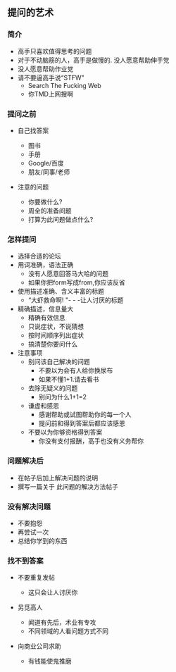 ## 提问的艺术

### 简介
- 高手只喜欢值得思考的问题
- 对于不动脑筋的人，高手是做慢的. 没人愿意帮助伸手党
- 没人愿意帮助作业党
- 请不要逼高手说“STFW" 
  - Search The Fucking Web
  - 你TMD上网搜啊

### 提问之前
- 自己找答案
  - 图书
  - 手册
  - Google/百度
  - 朋友/同事/老师

- 注意的问题
  - 你要做什么?
  - 周全的准备间题
  - 打算为此问题做点什么?


### 怎样提问

- 选择合适的论坛
- 用词准确，语法正确
  - 没有人愿意回答马大哈的问题
  - 如果你把form写成from,你应该反省
- 使用描述准确、含义丰富的标题
  - “大虾救命啊! "- - -让人讨厌的标题
- 精确描述，信息量大
  - 精确有效信息
  - 只说症状，不说猜想
  - 按时间顺序列出症状
  - 搞清楚你要问什么
- 注意事项
  - 别问该自己解决的问题
    - 不要以为会有人给你换尿布
    - 如果不懂1+1.请去看书
  - 去除无疑义的问题
    - 别问为什么1+1=2
  - 谦虚和感恩
    - 感谢帮助或试图帮助你的每一个人
    - 提问前和得到答案后都应该感恩
  - 不要以为你够资格得到答案
    - 你没有支付报酬，高手也没有义务帮你


### 问题解决后

- 在帖子后加上解决问题的说明
- 撰写一篇关于 此问题的解决方法帖子

### 没有解决问题

- 不要抱怨
- 再尝试一次
- 总结你学到的东西

### 找不到答案

- 不要重复发帖
  - 这只会让人讨厌你
- 另觅高人
  - 闻道有先后，术业有专攻
  - 不同领域的人看问题方式不同

- 向商业公司求助
  - 有钱能使鬼推磨